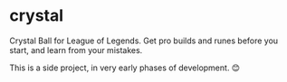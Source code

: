 # crystal

Crystal Ball for League of Legends. Get pro builds and runes before you start, and learn from your mistakes.

This is a side project, in very early phases of development. 😊
